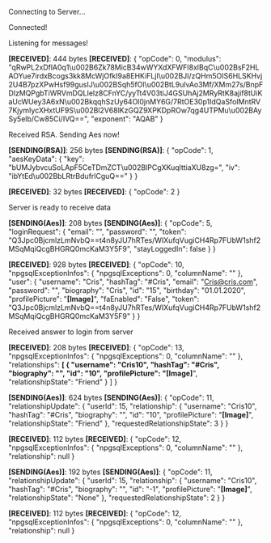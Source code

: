 Connecting to Server...

Connected!

Listening for messages!

**[RECEIVED]**: 444 bytes
**[RECEIVED]**: {
  "opCode": 0,
  "modulus": "qRwPL2xDflA0q1\u002B6Zk78MicB34wWYXdXFWFI8xlBqC\u002BsF2HLAOYue7irdxBcogs3kk8McWjOfkI9a8EHKiFLjI\u002BJI/zQHm5OIS6HLSKHvj2U4B7pzXPwHsf99gusIJ\u002BSqh5fOl\u002BtL9ulvAo3Mf/XMm27s/BnpFDlzMQPgbTiWRVmDQLIelz8CFnYC/yyTt4V03tiJ4GSUhAj2MRyRtK8ajif8tUiKaUcWUey3A6xN\u002BkqqhSzUy64Ol0jnMY6G/7RtOE30p1IdQaSfoIMntRV7KjymIycXHxtUF9S\u002Bl2V68lKzGQZ9XPKDpROw7qg4UTPMu\u002BAySy5elb/Cw85Ci/IVQ==",
  "exponent": "AQAB"
}

Received RSA. Sending Aes now!

**[SENDING(RSA)]**: 256 bytes
**[SENDING(RSA)]**: {
  "opCode": 1,
  "aesKeyData": {
    "key": "bUMJybvcuSoLApF5CeTDmZCT\u002BlPCgXKuqlttiaXU8zg=",
    "iv": "ibYtEd\u002BbLRtrBdufrlCguQ=="
  }
}

**[RECEIVED]**: 32 bytes
**[RECEIVED]**: {
  "opCode": 2
}

Server is ready to receive data

**[SENDING(Aes)]**: 208 bytes
**[SENDING(Aes)]**: {
  "opCode": 5,
  "loginRequest": {
    "email": "",
    "password": "",
    "token": "Q3Jpc0BjcmlzLmNvbQ==t4n8yJU7hRTes/WIXufqVugiCH4Rp7FUbW1shf2MSqMqiQcgBHGRQ0mcKaM3Y5F9",
    "stayLoggedIn": false
  }
}

**[RECEIVED]**: 928 bytes
**[RECEIVED]**: {
  "opCode": 10,
  "npgsqlExceptionInfos": {
    "npgsqlExceptions": 0,
    "columnName": ""
  },
  "user": {
    "username": "Cris",
    "hashTag": "#Cris",
    "email": "Cris@cris.com",
    "password": "",
    "biography": "Cris",
    "id": "15",
    "birthday": "01.01.2020",
    "profilePicture": "**[Image]**",
    "faEnabled": "False",
    "token": "Q3Jpc0BjcmlzLmNvbQ==t4n8yJU7hRTes/WIXufqVugiCH4Rp7FUbW1shf2MSqMqiQcgBHGRQ0mcKaM3Y5F9"
  }
}

Received answer to login from server

**[RECEIVED]**: 208 bytes
**[RECEIVED]**: {
  "opCode": 13,
  "npgsqlExceptionInfos": {
    "npgsqlExceptions": 0,
    "columnName": ""
  },
  "relationships": **[
    {
      "username": "Cris10",
      "hashTag": "#Cris",
      "biography": "",
      "id": "10",
      "profilePicture": "[Image]**",
      "relationshipState": "Friend"
    }
  ]
}

**[SENDING(Aes)]**: 624 bytes
**[SENDING(Aes)]**: {
  "opCode": 11,
  "relationshipUpdate": {
    "userId": 15,
    "relationship": {
      "username": "Cris10",
      "hashTag": "#Cris",
      "biography": "",
      "id": "10",
      "profilePicture": "**[Image]**",
      "relationshipState": "Friend"
    },
    "requestedRelationshipState": 3
  }
}

**[RECEIVED]**: 112 bytes
**[RECEIVED]**: {
  "opCode": 12,
  "npgsqlExceptionInfos": {
    "npgsqlExceptions": 0,
    "columnName": ""
  },
  "relationship": null
}

**[SENDING(Aes)]**: 192 bytes
**[SENDING(Aes)]**: {
  "opCode": 11,
  "relationshipUpdate": {
    "userId": 15,
    "relationship": {
      "username": "Cris10",
      "hashTag": "#Cris",
      "biography": "",
      "id": "-1",
      "profilePicture": "**[Image]**",
      "relationshipState": "None"
    },
    "requestedRelationshipState": 2
  }
}

**[RECEIVED]**: 112 bytes
**[RECEIVED]**: {
  "opCode": 12,
  "npgsqlExceptionInfos": {
    "npgsqlExceptions": 0,
    "columnName": ""
  },
  "relationship": null
}


